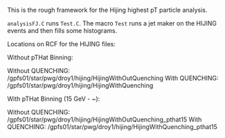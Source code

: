 This is the rough framework for the Hijing highest pT particle analysis.

`analysisFJ.C` runs `Test.C`. The macro `Test` runs a jet maker on the HIJING events and then fills some histograms.

Locations on RCF for the HIJING files:

Without pTHat Binning:

Without QUENCHING: /gpfs01/star/pwg/droy1/hijing/HijingWithOutQuenching
With QUENCHING: /gpfs01/star/pwg/droy1/hijing/HijingWithQuenching

With pTHat Binning (15 GeV - ~):

Without QUENCHING: /gpfs01/star/pwg/droy1/hijing/HijingWithOutQuenching_pthat15
With QUENCHING: /gpfs01/star/pwg/droy1/hijing/HijingWithQuenching_pthat15

